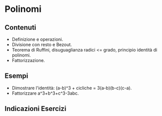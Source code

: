 # Polinomi

## Contenuti

- Definizione e operazioni.
- Divisione con resto e Bezout.
- Teorema di Ruffini, disuguaglianza radici <= grado, principio identità di polinomi.
- Fattorizzazione.

## Esempi

- Dimostrare l'identità: (a-b)^3 + cicliche = 3(a-b)(b-c)(c-a).
- Fattorizzare a^3+b^3+c^3-3abc.

## Indicazioni Esercizi

